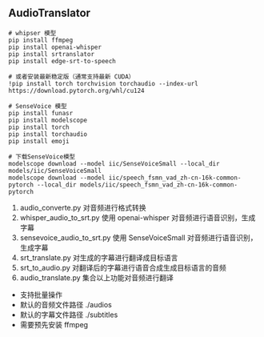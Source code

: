 ## AudioTranslator

```
# whipser 模型
pip install ffmpeg
pip install openai-whisper
pip install srtranslator
pip install edge-srt-to-speech

# 或者安装最新稳定版（通常支持最新 CUDA）
!pip install torch torchvision torchaudio --index-url https://download.pytorch.org/whl/cu124

# SenseVoice 模型
pip install funasr
pip install modelscope
pip install torch
pip install torchaudio
pip install emoji

# 下载SenseVoice模型
modelscope download --model iic/SenseVoiceSmall --local_dir models/iic/SenseVoiceSmall
modelscope download --model iic/speech_fsmn_vad_zh-cn-16k-common-pytorch --local_dir models/iic/speech_fsmn_vad_zh-cn-16k-common-pytorch

```

1. audio_converte.py
    对音频进行格式转换
2. whisper_audio_to_srt.py
    使用 openai-whisper 对音频进行语音识别，生成字幕
3. sensevoice_audio_to_srt.py
    使用 SenseVoiceSmall 对音频进行语音识别，生成字幕
4. srt_translate.py
    对生成的字幕进行翻译成目标语言
5. srt_to_audio.py
    对翻译后的字幕进行语音合成生成目标语言的音频
6. audio_translate.py
    集合以上功能对音频进行翻译

* 支持批量操作
* 默认的音频文件路径 ./audios
* 默认的字幕文件路径 ./subtitles
* 需要预先安装 ffmpeg

  